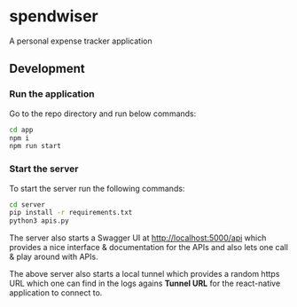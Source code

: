 # spendwiser

A personal expense tracker application


## Development

### Run the application

Go to the repo directory and run below commands:
```bash
cd app
npm i
npm run start
```


### Start the server

To start the server run the following commands:
```bash
cd server
pip install -r requirements.txt
python3 apis.py
```
The server also starts a Swagger UI at [http://localhost:5000/api](http://localhost:5000/api) which provides a nice interface & documentation for the APIs and also lets one call & play around with APIs.

The above server also starts a local tunnel which provides a random https URL which one can find in the logs agains **Tunnel URL** for the react-native application to connect to.

